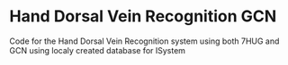 # Hand Dorsal Vein Recognition GCN
Code for the Hand Dorsal Vein Recognition system
 using both 7HUG and GCN
 using localy created database for ISystem
